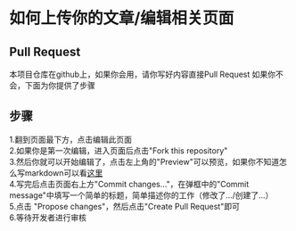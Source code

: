 # 如何上传你的文章/编辑相关页面

## Pull Request
本项目仓库在github上，如果你会用，请你写好内容直接Pull Request
如果你不会，下面为你提供了步骤

## 步骤
1.翻到页面最下方，点击编辑此页面    
2.如果你是第一次编辑，进入页面后点击"Fork this repository"    
3.然后你就可以开始编辑了，点击左上角的"Preview"可以预览，如果你不知道怎么写markdown可以看[这里](./WriteMarkdown)    
4.写完后点击页面右上方"Commit changes..."，在弹框中的"Commit message"中填写一个简单的标题，简单描述你的工作（修改了.../创建了...）  
5.点击 "Propose changes"，然后点击"Create Pull Request"即可  
6.等待开发者进行审核  
